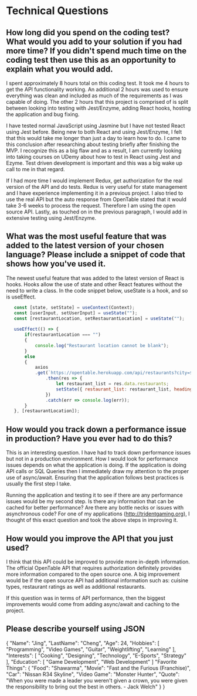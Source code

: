 # Technical Questions

## How long did you spend on the coding test? What would you add to your solution if you had more time? If you didn't spend much time on the coding test then use this as an opportunity to explain what you would add.

I spent approximately 8 hours total on this coding test. It took me 4 hours to get the API functionality working. An additional 2 hours was used to ensure everything was clean and included as much of the requirements as I was capable of doing. The other 2 hours that this project is comprised of is split between looking into testing with Jest/Enzyme, adding React hooks, hosting the application and bug fixing. 

I have tested normal JavaScript using Jasmine but I have not tested React using Jest before. Being new to both React and using Jest/Enzyme, I felt that this would take me longer than just a day to learn how to do. I came to this conclusion after researching about testing briefly after finishing the MVP. I recognize this as a big flaw and as a result, I am currently looking into taking courses on UDemy about how to test in React using Jest and Ezyme. Test driven development is important and this was a big wake up call to me in that regard.

If I had more time I would implement Redux, get authorization for the real version of the API and do tests. Redux is very useful for state management and I have experience implementing it in a previous project. I also tried to use the real API but the auto response from OpenTable stated that it would take 3-6 weeks to process the request. Therefore I am using the open source API. Lastly, as touched on in the previous paragraph, I would add in extensive testing using Jest/Enzyme. 

## What was the most useful feature that was added to the latest version of your chosen language? Please include a snippet of code that shows how you've used it.

The newest useful feature that was added to the latest version of React is hooks. Hooks allow the use of state and other React features without the need to write a class. In the code snippet below, useState is a hook, and so is useEffect. 

```javascript
   const [state, setState] = useContext(Context);
   const [userInput, setUserInput] = useState("");
   const [restaurantLocation, setRestaurantLocation] = useState("");
    
   useEffect(() => {
       if(restaurantLocation === "")
       {
           console.log("Restaurant location cannot be blank");
       }
       else
       {
           axios
           .get(`https://opentable.herokuapp.com/api/restaurants?city=${restaurantLocation}`)
               .then(res => {
                   let restaurant_list = res.data.restaurants;
                   setState({ restaurant_list: restaurant_list, heading: "Search Results" });
               })    
               .catch(err => console.log(err));
       }
   }, [restaurantLocation]);
```

## How would you track down a performance issue in production? Have you ever had to do this?

This is an interesting question. I have had to track down performance issues but not in a production environment. How I would look for performance issues depends on what the application is doing. If the application is doing API calls or SQL Queries then I immediately draw my attention to the proper use of async/await. Ensuring that the application follows best practices is usually the first step I take.

Running the application and testing it to see if there are any performance issues would be my second step. Is there any information that can be cached for better performance? Are there any bottle necks or issues with asynchronous code? For one of my applications (http://tridentgaming.org), I thought of this exact question and took the above steps in improving it.

## How would you improve the API that you just used?

I think that this API could be improved to provide more in-depth information. The official OpenTable API that requires authorization definitely provides more information compared to the open source one. A big improvement would be if the open source API had additional information such as: cuisine types, restaurant ratings as well as additional restaurants. 

If this question was in terms of API performance, then the biggest improvements would come from adding async/await and caching to the project.

## Please describe yourself using JSON

{
    "Name": "Jing",
    "LastName": "Cheng",
    "Age": 24,
    "Hobbies": 
    [
        "Programming",
        "Video Games",
        "Guitar",
        "Weightlifting",
        "Learning"
    ],
    "Interests": 
    [
        "Cooking",
        "Designing",
        "Technology",
        "E-Sports",
        "Strategy"
    ],
    "Education":
    [
        "Game Development",
        "Web Development"
    ]
    "Favorite Things":
    {
        "Food": "Shawarma",
        "Movie": "Fast and the Furious (Franchise)",
        "Car": "Nissan R34 Skyline",
        "Video Game": "Monster Hunter",
        "Quote": "When you were made a leader you weren't given a crown, you were given the responsibility to bring out the best in others. - Jack Welch"
    }
}

